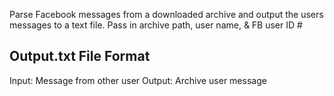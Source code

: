 Parse Facebook messages from a downloaded archive and output
the users messages to a text file. Pass in archive path, user name,
& FB user ID #

Output.txt File Format
----------------------

Input:  Message from other user
Output: Archive user message